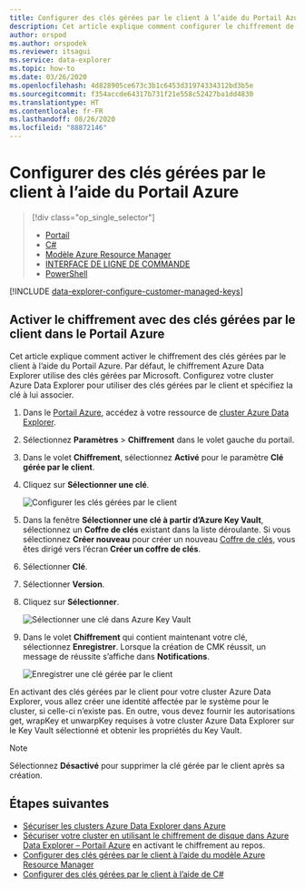 ```yaml
---
title: Configurer des clés gérées par le client à l’aide du Portail Azure
description: Cet article explique comment configurer le chiffrement de vos données avec des clés gérées par le client dans Azure Data Explorer.
author: orspod
ms.author: orspodek
ms.reviewer: itsagui
ms.service: data-explorer
ms.topic: how-to
ms.date: 03/26/2020
ms.openlocfilehash: 4d828905ce673c3b1c6453d31974334312bd3b5e
ms.sourcegitcommit: f354accde64317b731f21e558c52427ba1dd4830
ms.translationtype: HT
ms.contentlocale: fr-FR
ms.lasthandoff: 08/26/2020
ms.locfileid: "88872146"
---
```

# <a name="configure-customer-managed-keys-using-the-azure-portal"></a>Configurer des clés gérées par le client à l’aide du Portail Azure

> [!div class="op_single_selector"]
> * [Portail](customer-managed-keys-portal.md)
> * [C#](customer-managed-keys-csharp.md)
> * [Modèle Azure Resource Manager](customer-managed-keys-resource-manager.md)
> * [INTERFACE DE LIGNE DE COMMANDE](customer-managed-keys-cli.md)
> * [PowerShell](customer-managed-keys-powershell.md)

[!INCLUDE [data-explorer-configure-customer-managed-keys](includes/data-explorer-configure-customer-managed-keys.md)]

## <a name="enable-encryption-with-customer-managed-keys-in-the-azure-portal"></a>Activer le chiffrement avec des clés gérées par le client dans le Portail Azure

Cet article explique comment activer le chiffrement des clés gérées par le client à l’aide du Portail Azure. Par défaut, le chiffrement Azure Data Explorer utilise des clés gérées par Microsoft. Configurez votre cluster Azure Data Explorer pour utiliser des clés gérées par le client et spécifiez la clé à lui associer.

1. Dans le [Portail Azure](https://portal.azure.com/), accédez à votre ressource de [cluster Azure Data Explorer](create-cluster-database-portal.md#create-a-cluster). 
1. Sélectionnez **Paramètres** > **Chiffrement** dans le volet gauche du portail.
1. Dans le volet **Chiffrement**, sélectionnez **Activé** pour le paramètre **Clé gérée par le client**.
1. Cliquez sur **Sélectionner une clé**.

    ![Configurer les clés gérées par le client](media/customer-managed-keys-portal/cmk-encryption-setting.png)

1. Dans la fenêtre **Sélectionner une clé à partir d’Azure Key Vault**, sélectionnez un **Coffre de clés** existant dans la liste déroulante. Si vous sélectionnez **Créer nouveau** pour créer un nouveau [Coffre de clés](/azure/key-vault/quick-create-portal#create-a-vault), vous êtes dirigé vers l’écran **Créer un coffre de clés**.

1. Sélectionner **Clé**.
1. Sélectionner **Version**.
1. Cliquez sur **Sélectionner**.

    ![Sélectionner une clé dans Azure Key Vault](media/customer-managed-keys-portal/cmk-key-vault.png)

1. Dans le volet **Chiffrement** qui contient maintenant votre clé, sélectionnez **Enregistrer**. Lorsque la création de CMK réussit, un message de réussite s’affiche dans **Notifications**.

    ![Enregistrer une clé gérée par le client](media/customer-managed-keys-portal/cmk-encryption-setting.png)

En activant des clés gérées par le client pour votre cluster Azure Data Explorer, vous allez créer une identité affectée par le système pour le cluster, si celle-ci n’existe pas. En outre, vous devez fournir les autorisations get, wrapKey et unwarpKey requises à votre cluster Azure Data Explorer sur le Key Vault sélectionné et obtenir les propriétés du Key Vault. 

> [!NOTE]
> Sélectionnez **Désactivé** pour supprimer la clé gérée par le client après sa création.

## <a name="next-steps"></a>Étapes suivantes

* [Sécuriser les clusters Azure Data Explorer dans Azure](security.md)
* [Sécuriser votre cluster en utilisant le chiffrement de disque dans Azure Data Explorer – Portail Azure](cluster-disk-encryption.md) en activant le chiffrement au repos.
* [Configurer des clés gérées par le client à l’aide du modèle Azure Resource Manager](customer-managed-keys-resource-manager.md)
* [Configurer des clés gérées par le client à l’aide de C#](customer-managed-keys-csharp.md)



